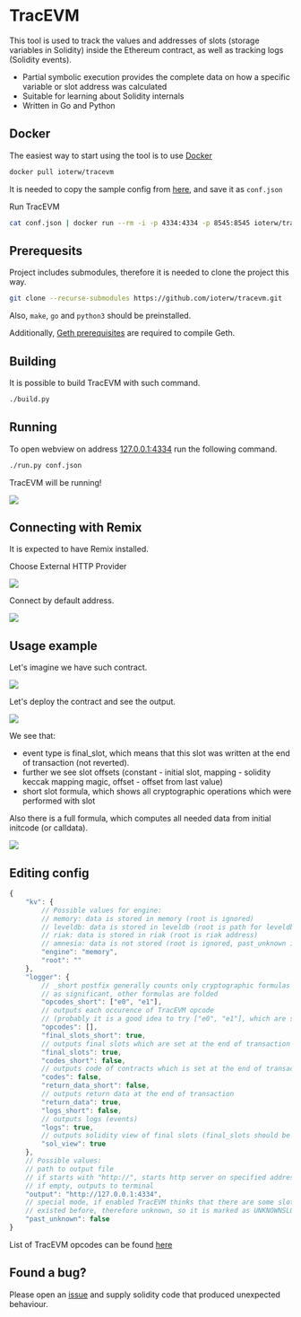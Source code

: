 # TracEVM

This tool is used to track the values and addresses of slots (storage variables in Solidity) inside the Ethereum contract, as well as tracking logs (Solidity events).

- Partial symbolic execution provides the complete data on how a specific variable or slot address was calculated
- Suitable for learning about Solidity internals
- Written in Go and Python

## Docker

The easiest way to start using the tool is to use [Docker](https://hub.docker.com/r/ioterw/tracevm)

```bash
docker pull ioterw/tracevm
```

It is needed to copy the sample config from [here](conf_examples/default.json), and save it as `conf.json`

Run TracEVM

```bash
cat conf.json | docker run --rm -i -p 4334:4334 -p 8545:8545 ioterw/tracevm
```

## Prerequesits

Project includes submodules, therefore it is needed to clone the project this way.

```bash
git clone --recurse-submodules https://github.com/ioterw/tracevm.git
```

Also, `make`, `go` and `python3` should be preinstalled.

Additionally, [Geth prerequisites](https://geth.ethereum.org/docs/getting-started/installing-geth#build-from-source) are required to compile Geth.

## Building

It is possible to build TracEVM with such command.

```bash
./build.py
```

## Running

To open webview on address [127.0.0.1:4334](http://127.0.0.1:4334) run the following command.

```bash
./run.py conf.json
```

TracEVM will be running!

![](images/webview.png)

## Connecting with Remix

It is expected to have Remix installed.

Choose External HTTP Provider

![](images/remix1.png)

Connect by default address.

![](images/remix2.png)

## Usage example

Let's imagine we have such contract.

![](images/sample1.png)

Let's deploy the contract and see the output.

![](images/sample2.png)

We see that:

- event type is final_slot, which means that this slot was written at the end of transaction (not reverted).
- further we see slot offsets (constant - initial slot, mapping - solidity keccak mapping magic, offset - offset from last value)
- short slot formula, which shows all cryptographic operations which were performed with slot

Also there is a full formula, which computes all needed data from initial initcode (or calldata).

![](images/sample3.png)

## Editing config

```Javascript
{
    "kv": {
        // Possible values for engine:
        // memory: data is stored in memory (root is ignored)
        // leveldb: data is stored in leveldb (root is path for leveldb folders)
        // riak: data is stored in riak (root is riak address)
        // amnesia: data is not stored (root is ignored, past_unknown is switched to true)
        "engine": "memory",
        "root": ""
    },
    "logger": {
        // _short postfix generally counts only cryptographic formulas (sha256, keccak etc.)
        // as significant, other formulas are folded 
        "opcodes_short": ["e0", "e1"],
        // outputs each occurence of TracEVM opcode
        // (probably it is a good idea to try ["e0", "e1"], which are sload and sstore)
        "opcodes": [],
        "final_slots_short": true,
        // outputs final slots which are set at the end of transaction
        "final_slots": true,
        "codes_short": false,
        // outputs code of contracts which is set at the end of transaction
        "codes": false,
        "return_data_short": false,
        // outputs return data at the end of transaction
        "return_data": true,
        "logs_short": false,
        // outputs logs (events)
        "logs": true,
        // outputs solidity view of final slots (final_slots should be enabled)
        "sol_view": true
    },
    // Possible values:
    // path to output file
    // if starts with "http://", starts http server on specified address
    // if empty, outputs to terminal
    "output": "http://127.0.0.1:4334",
    // special mode, if enabled TracEVM thinks that there are some slots or code which
    // existed before, therefore unknown, so it is marked as UNKNOWNSLOT or UNKNOWNCODE
    "past_unknown": false
}
```

List of TracEVM opcodes can be found [here](tracer/dep_tracer/opcodes_backend.go)

## Found a bug?

Please open an [issue](https://github.com/ioterw/tracevm/issues) and supply solidity code that produced unexpected behaviour.
